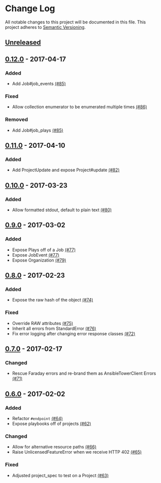 # Change Log

All notable changes to this project will be documented in this file.
This project adheres to [Semantic Versioning](http://semver.org/).

## [Unreleased]

## [0.12.0] - 2017-04-17
### Added
- Add Job#job_events [(#85)](https://github.com/ansible/ansible_tower_client_ruby/pull/85)

### Fixed
- Allow collection enumerator to be enumerated multiple times [(#86)](https://github.com/ansible/ansible_tower_client_ruby/pull/86)

### Removed
- Add Job#job_plays [(#85)](https://github.com/ansible/ansible_tower_client_ruby/pull/85)

## [0.11.0] - 2017-04-10
### Added
- Add ProjectUpdate and expose Project#update [(#82)](https://github.com/ansible/ansible_tower_client_ruby/pull/82)

## [0.10.0] - 2017-03-23
### Added
- Allow formatted stdout, default to plain text [(#80)](https://github.com/ansible/ansible_tower_client_ruby/pull/80)

## [0.9.0] - 2017-03-02
### Added
- Expose Plays off of a Job [(#77)](https://github.com/ansible/ansible_tower_client_ruby/pull/77)
- Expose JobEvent [(#77)](https://github.com/ansible/ansible_tower_client_ruby/pull/77)
- Expose Organization [(#79)](https://github.com/ansible/ansible_tower_client_ruby/pull/79)

## [0.8.0] - 2017-02-23
### Added
- Expose the raw hash of the object [(#74)](https://github.com/ansible/ansible_tower_client_ruby/pull/74)

### Fixed
- Override RAW attributes [(#75)](https://github.com/ansible/ansible_tower_client_ruby/pull/75)
- Inherit all errors from StandardError [(#76)](https://github.com/ansible/ansible_tower_client_ruby/pull/76)
- Fix error logging after changing error response classes [(#72)](https://github.com/ansible/ansible_tower_client_ruby/pull/72)

## [0.7.0] - 2017-02-17
### Changed
- Rescue Faraday errors and re-brand them as AnsibleTowerClient Errors [(#71)](https://github.com/ansible/ansible_tower_client_ruby/pull/71)

## [0.6.0] - 2017-02-02
### Added
- Refactor `#endpoint` [(#64)](https://github.com/ansible/ansible_tower_client_ruby/pull/64)
- Expose playbooks off of projects [(#62)](https://github.com/ansible/ansible_tower_client_ruby/pull/62)

### Changed
- Allow for alternative resource paths [(#66)](https://github.com/ansible/ansible_tower_client_ruby/pull/66)
- Raise UnlicensedFeatureError when we receive HTTP 402 [(#65)](https://github.com/ansible/ansible_tower_client_ruby/pull/65)

### Fixed
- Adjusted project_spec to test on a Project [(#63)](https://github.com/ansible/ansible_tower_client_ruby/pull/63)

[Unreleased]: https://github.com/ansible/ansible_tower_client_ruby/compare/v0.12.0...master
[0.12.0]: https://github.com/ansible/ansible_tower_client_ruby/compare/v0.11.0...v0.12.0
[0.11.0]: https://github.com/ansible/ansible_tower_client_ruby/compare/v0.10.0...v0.11.0
[0.10.0]: https://github.com/ansible/ansible_tower_client_ruby/compare/v0.9.0...v0.10.0
[0.9.0]: https://github.com/ansible/ansible_tower_client_ruby/compare/v0.8.0...v0.9.0
[0.8.0]: https://github.com/ansible/ansible_tower_client_ruby/compare/v0.7.0...v0.8.0
[0.7.0]: https://github.com/ansible/ansible_tower_client_ruby/compare/v0.6.0...v0.7.0
[0.6.0]: https://github.com/ansible/ansible_tower_client_ruby/compare/v0.5.0...v0.6.0
